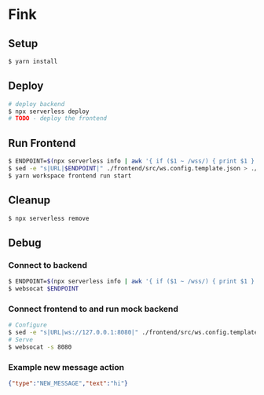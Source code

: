 # Fink

## Setup
```bash
$ yarn install
```

## Deploy
```bash
# deploy backend
$ npx serverless deploy
# TODO - deploy the frontend
```

## Run Frontend
```bash
$ ENDPOINT=$(npx serverless info | awk '{ if ($1 ~ /wss/) { print $1 } }')
$ sed -e "s|URL|$ENDPOINT|" ./frontend/src/ws.config.template.json > ./frontend/src/ws.config.json
$ yarn workspace frontend run start
```

## Cleanup
```bash
$ npx serverless remove
```

## Debug

### Connect to backend
```bash
$ ENDPOINT=$(npx serverless info | awk '{ if ($1 ~ /wss/) { print $1 } }')
$ websocat $ENDPOINT
```

### Connect frontend to and run mock backend
```bash
# Configure
$ sed -e "s|URL|ws://127.0.0.1:8080|" ./frontend/src/ws.config.template.json > ./frontend/src/ws.config.json
# Serve
$ websocat -s 8080
```

### Example new message action
```json
{"type":"NEW_MESSAGE","text":"hi"}
```
